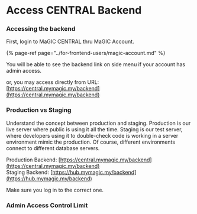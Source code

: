 # Access CENTRAL Backend

### Accessing the backend

First, login to MaGIC CENTRAL thru MaGIC Account.

{% page-ref page="../for-frontend-users/magic-account.md" %}

You will be able to see the backend link on side menu if your account has admin access. 

or, you may access directly from URL: [https://central.mymagic.my/backend](https://central.mymagic.my/backend)

### Production vs Staging

Understand the concept between production and staging. Production is our live server where public is using it all the time. Staging is our test server, where developers using it to double-check code is working in a server environment mimic the production. Of course, different environments connect to different database servers. 

Production Backend: [https://central.mymagic.my/backend](https://central.mymagic.my/backend)  
Staging Backend: [https://hub.mymagic.my/backend](https://hub.mymagic.my/backend)

Make sure you log in to the correct one.

### Admin Access Control Limit



